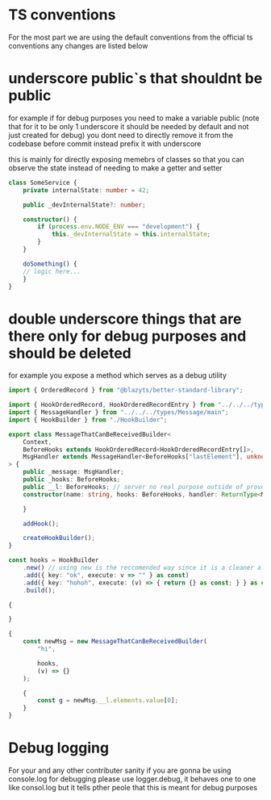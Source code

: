 # TS conventions

For the most part we are using the default conventions from the official ts conventions any changes are listed below

# underscore public`s that shouldnt be public

for example if for debug purposes you need to make a variable public (note that for it to be only 1 underscore it should be needed by default and not just created for debug) you dont need to directly remove it from the codebase before commit instead prefix it with underscore

this is mainly for directly exposing memebrs of classes so that you can observe the state instead of needing to make a getter and setter

```ts
class SomeService {
    private internalState: number = 42;

    public _devInternalState?: number;

    constructor() {
        if (process.env.NODE_ENV === "development") {
            this._devInternalState = this.internalState;
        }
    }

    doSomething() {
    // logic here...
    }
}
```

# double underscore things that are there only for debug purposes and should be deleted

for example you expose a method which serves as a debug utility

```ts
import { OrderedRecord } from "@blazyts/better-standard-library";

import { HookOrderedRecord, HookOrderedRecordEntry } from "../../../types/Hooks/main";
import { MessageHandler } from "../../../types/Message/main";
import { HookBuilder } from "./HookBuilder";

export class MessageThatCanBeReceivedBuilder<
    Context,
    BeforeHooks extends HookOrderedRecord<HookOrderedRecordEntry[]>,
    MsgHandler extends MessageHandler<BeforeHooks["lastElement"], unknown, BeforeHooks>
> {
    public _message: MsgHandler;
    public _hooks: BeforeHooks;
    public __l: BeforeHooks; // server no real purpose outside of provding a quick way to observer some state for pure debug purposes
    constructor(name: string, hooks: BeforeHooks, handler: ReturnType<MsgHandler["handler"]>) {

    }

    addHook();

    createHookBuilder();
}

const hooks = HookBuilder
    .new() // using new is the reccomended way since it is a cleaner although
    .add({ key: "ok", execute: v => "" } as const)
    .add({ key: "hohoh", execute: (v) => { return {} as const; } } as const)
    .build();

{

}

{
    const newMsg = new MessageThatCanBeReceivedBuilder(
        "hi",

        hooks,
        (v) => {}
    );

    {
        const g = newMsg.__l.elements.value[0];
    }
}
```

# Debug logging

For your and any other contributer sanity if you are gonna be using console.log for debugging please use logger.debug, it behaves one to one like consol.log but it tells pther peole that this is meant for debug purposes
